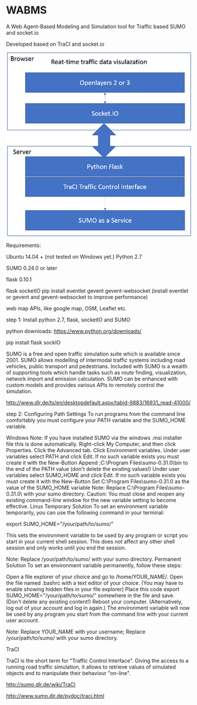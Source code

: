 # WABMS
A Web Agent-Based Modeling and Simulation tool for Traffic based SUMO and socket.io

Developed based on TraCI and socket.io

 ![image](https://github.com/muyang/WABMS/blob/master/Framework.png)


Requirements:

Ubuntu 14.04 + (not tested on Windows yet.)
Python 2.7

SUMO 0.24.0 or later

flask 0.10.1

flask socketIO
pip install eventlet  gevent gevent-websocket 
(install eventlet or gevent and gevent-websocket to improve performance) 

web map APIs, like google map, OSM, Leaflet etc.


step 1: Install python 2.7, flask, socketIO and SUMO

python downloads:
https://www.python.org/downloads/

pip install flask sockIO

SUMO is a free and open traffic simulation suite which is available since 2001. SUMO allows modelling of intermodal traffic systems including road vehicles, public transport and pedestrians. Included with SUMO is a wealth of supporting tools which handle tasks such as route finding, visualization, network import and emission calculation. SUMO can be enhanced with custom models and provides various APIs to remotely control the simulation.


http://www.dlr.de/ts/en/desktopdefault.aspx/tabid-9883/16931_read-41000/

step 2: Configuring Path Settings
To run programs from the command line comfortably you must configure your PATH variable and the SUMO_HOME variable.

Windows
Note:
If you have installed SUMO via the windows .msi installer file this is done automatically.
Right-click My Computer, and then click Properties.
Click the Advanced tab.
Click Environment variables.
Under user variables select PATH and click Edit. If no such variable exists you must create it with the New-Button
Append ;C:\Program Files\sumo-0.31.0\bin to the end of the PATH value (don't delete the existing values!)
Under user variables select SUMO_HOME and click Edit. If no such variable exists you must create it with the New-Button
Set C:\Program Files\sumo-0.31.0 as the value of the SUMO_HOME variable
Note:
Replace C:\Program Files\sumo-0.31.0\ with your sumo directory.
Caution:
You must close and reopen any existing command-line window for the new variable setting to become effective.
Linux
Temporary Solution
To set an environment variable temporarily, you can use the following command in your terminal:

export SUMO_HOME="/your/path/to/sumo/"

This sets the environment variable to be used by any program or script you start in your current shell session. This does not affect any other shell session and only works until you end the session.

Note:
Replace /your/path/to/sumo/ with your sumo directory.
Permanent Solution
To set an environment variable permanently, follow these steps:

Open a file explorer of your choice and go to /home/YOUR_NAME/.
Open the file named .bashrc with a text editor of your choice. (You may have to enable showing hidden files in your file explorer)
Place this code export SUMO_HOME="/your/path/to/sumo/" somewhere in the file and save. (Don't delete any existing content!)
Reboot your computer. (Alternatively, log out of your account and log in again.)
The environment variable will now be used by any program you start from the command line with your current user account.

Note:
Replace YOUR_NAME with your username; Replace /your/path/to/sumo/ with your sumo directory.



TraCI

TraCI is the short term for "Traffic Control Interface". Giving the access to a running road traffic simulation, it allows to retrieve values of simulated objects and to manipulate their behaviour "on-line".

http://sumo.dlr.de/wiki/TraCI

http://www.sumo.dlr.de/pydoc/traci.html




